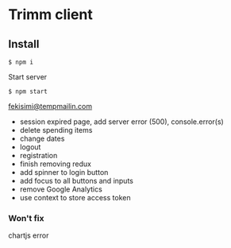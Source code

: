 # Trimm client

## Install

```
$ npm i
```

Start server

```
$ npm start
```
fekisimi@tempmailin.com

- session expired page, add server error (500), console.error(s)
- delete spending items
- change dates
- logout
- registration
- finish removing redux
- add spinner to login button
- add focus to all buttons and inputs
- remove Google Analytics
- use context to store access token

### Won't fix
chartjs error